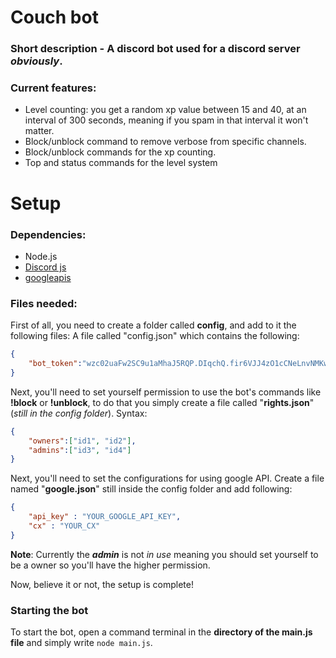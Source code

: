 # Couch bot
### Short description - A discord bot used for a discord server *obviously*.
### Current features:
* Level counting: you get a random xp value between 15 and 40, at an interval of 300 seconds, meaning if you spam in that interval it won't matter.
* Block/unblock command to remove verbose from specific channels.
* Block/unblock commands for the xp counting.
* Top and status commands for the level system
# Setup
### Dependencies:
* Node.js
* [Discord js](https://github.com/hydrabolt/discord.js)
* [googleapis](https://github.com/google/google-api-nodejs-client/)
### Files needed:
First of all, you need to create a folder called **config**, and add to it the following files:
A file called "config.json" which contains the following:
```json
{ 
    "bot_token":"wzc02uaFw2SC9u1aMhaJ5RQP.DIqchQ.fir6VJJ4zO1cCNeLnvNMKwW9yCY"
}
```

Next, you'll need to set yourself permission to use the bot's commands like __!block__ or __!unblock__, to do that you simply create a file called "**rights.json**"(*still in the config folder*). Syntax:

```json
{
	"owners":["id1", "id2"],
	"admins":["id3", "id4"]
}
```

Next, you'll need to set the configurations for using google API. Create a file named "**google.json**" still inside the config folder and add following:

```json
{
	"api_key" : "YOUR_GOOGLE_API_KEY",
    "cx" : "YOUR_CX"
}
```
__Note__: Currently the ***admin*** is not *in use* meaning you should set yourself to be a owner so you'll have the higher permission.

Now, believe it or not, the setup is complete!
### Starting the bot
To start the bot, open a command terminal in the **directory of the main.js file** and simply write ```node main.js```.
